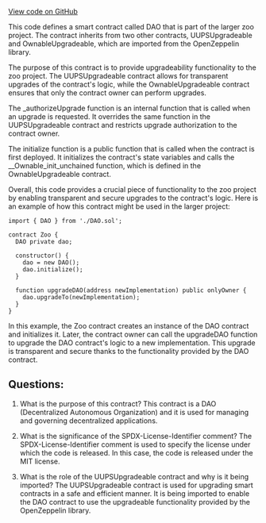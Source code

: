 [View code on GitHub](zoo-labs/zoo/blob/master/contracts/src/DAO.sol)

This code defines a smart contract called DAO that is part of the larger zoo project. The contract inherits from two other contracts, UUPSUpgradeable and OwnableUpgradeable, which are imported from the OpenZeppelin library. 

The purpose of this contract is to provide upgradeability functionality to the zoo project. The UUPSUpgradeable contract allows for transparent upgrades of the contract's logic, while the OwnableUpgradeable contract ensures that only the contract owner can perform upgrades. 

The _authorizeUpgrade function is an internal function that is called when an upgrade is requested. It overrides the same function in the UUPSUpgradeable contract and restricts upgrade authorization to the contract owner. 

The initialize function is a public function that is called when the contract is first deployed. It initializes the contract's state variables and calls the __Ownable_init_unchained function, which is defined in the OwnableUpgradeable contract. 

Overall, this code provides a crucial piece of functionality to the zoo project by enabling transparent and secure upgrades to the contract's logic. Here is an example of how this contract might be used in the larger project:

```
import { DAO } from './DAO.sol';

contract Zoo {
  DAO private dao;

  constructor() {
    dao = new DAO();
    dao.initialize();
  }

  function upgradeDAO(address newImplementation) public onlyOwner {
    dao.upgradeTo(newImplementation);
  }
}
```

In this example, the Zoo contract creates an instance of the DAO contract and initializes it. Later, the contract owner can call the upgradeDAO function to upgrade the DAO contract's logic to a new implementation. This upgrade is transparent and secure thanks to the functionality provided by the DAO contract.
## Questions: 
 1. What is the purpose of this contract?
   This contract is a DAO (Decentralized Autonomous Organization) and it is used for managing and governing decentralized applications.

2. What is the significance of the SPDX-License-Identifier comment?
   The SPDX-License-Identifier comment is used to specify the license under which the code is released. In this case, the code is released under the MIT license.

3. What is the role of the UUPSUpgradeable contract and why is it being imported?
   The UUPSUpgradeable contract is used for upgrading smart contracts in a safe and efficient manner. It is being imported to enable the DAO contract to use the upgradeable functionality provided by the OpenZeppelin library.